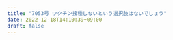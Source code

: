 ```yaml
---
title: "7053号 ワクチン接種しないという選択肢はないでしょう"
date: 2022-12-18T14:10:39+09:00
draft: false
---
```


```
```

```
```
